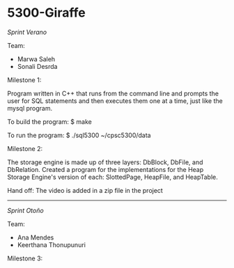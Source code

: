 # 5300-Giraffe

_Sprint Verano_

Team:
- Marwa Saleh
- Sonali Desrda

Milestone 1:

Program written in C++ that runs from the command line and prompts the user for SQL statements and then executes them one at a time, just like the mysql program.

To build the program:
$ make

To run the program:
$ ./sql5300 ~/cpsc5300/data

Milestone 2:

The storage engine is made up of three layers: DbBlock, DbFile, and DbRelation.
Created a program for the implementations for the Heap Storage Engine's version of each: SlottedPage, HeapFile, and HeapTable.

Hand off:
The video is added in a zip file in the project

---

_Sprint Otoño_

Team:
- Ana Mendes
- Keerthana Thonupunuri

Milestone 3:
